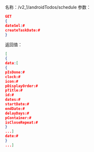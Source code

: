 名称：/v2_1/androidTodos/schedule
参数：
```json
GET
{
dateSel:#
createTaskDate:#
}
```
返回值：
```json
[
{
data:[
{
pIsDone:#
clock:#
icon:#
pDisplayOrder:#
pTitle:#
id:#
dates:#
startDate:#
endDate:#
delayDays:#
pContainer:#
isCloseRepeat:#
}
...]
date:#
}
...]
```
